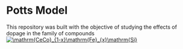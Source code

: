 # Potts Model
This repository was built with the objective of studying the effects of dopage in the family of compounds <a href="https://www.codecogs.com/eqnedit.php?latex=\inline&space;\dpi{120}&space;\mathrm{CeCo}_{1-x}\mathrm{Fe}_{x}\mathrm{Si}" target="_blank"><img src="https://latex.codecogs.com/gif.latex?\inline&space;\dpi{120}&space;\mathrm{CeCo}_{1-x}\mathrm{Fe}_{x}\mathrm{Si}" title="\mathrm{CeCo}_{1-x}\mathrm{Fe}_{x}\mathrm{Si}" /></a>
